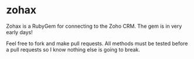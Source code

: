 zohax
=====

Zohax is a RubyGem for connecting to the Zoho CRM. The gem is in very early days!

Feel free to fork and make pull requests. All methods must be tested before a pull requests so I know nothing else is going to break.

